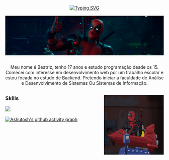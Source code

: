 <div align="center">
<a href="https://git.io/typing-svg">
<img src="https://readme-typing-svg.demolab.com?font=Fira+Code&weight=600&pause=1000&color=8E2939&width=435&lines=%E2%8B%86%EF%BD%A1Welcome+to+my+profile!!+%3A)+%E2%9C%A7%EF%BD%A1" alt="Typing SVG"/>
</a>
</div>
<br>
<img align="center" alt="" src="./.imgs/header.png">

##

<!--Sobre mim-->
<p align="center">Meu nome é Beatriz, tenho 17 anos e estudo programação desde os 15. Comecei com interesse em desenvolvimento web por um trabalho escolar e estou focada no estudo de Backend. Pretendo iniciar a faculdade de Análise e Desenvolvimento de Sistemas Ou Sistemas de Informação.</p>

##

</div>
<img align="right" alt="" height="190px" width="190px" src="./.imgs/deadpool2.gif">
<p align="center"></p>
<!--contact-->

<!--Skils-->
<div>
<h3 align="left" color="#8E2939">Skills</h3>
 <a href="https://skillicons.dev">
    <img src="https://skillicons.dev/icons?i=git,java,cs,mysql" />
  </a>
</div>

[![Ashutosh's github activity graph](https://github-readme-activity-graph.vercel.app/graph?username=trizwz&theme=high-contrast)](https://github.com/ashutosh00710/github-readme-activity-graph)
